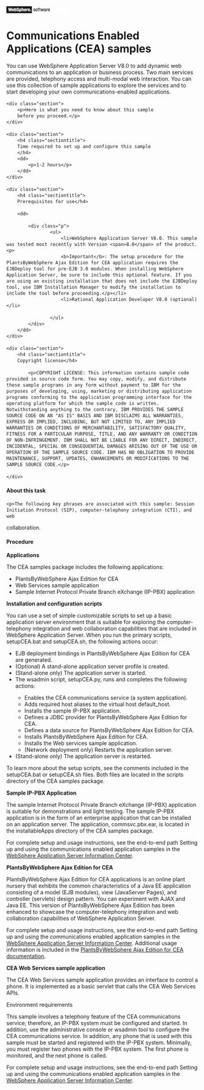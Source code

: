 <div id="sample_header">
    <img class="sample_header_icon_left" alt="WebSphere software logo" src="images/WS_BrandMark_18x120.png"/>
    <img class="sample_header_icon_right" alt="IBM Logo" src="images/ibm-logo-white.gif"/>
</div>


<h1 class="topictitle1">Communications Enabled Applications (CEA) samples</h1>


<div>
    <p>You can use WebSphere Application Server V8.0 to add dynamic
web communications to an application or business process. Two main
services are provided, telephony access and multi-modal web interaction.
You can use this collection of sample applications to explore the
services and to start developing your own communications-enabled
applications.</p>


    <div class="section">
        <p>Here is what you need to know about this sample
        before you proceed.</p>
    </div>

    <div class="section">
        <h4 class="sectiontitle">
        Time required to set up and configure this sample
        </h4>
        <dd>
            <p>1-2 hours</p>
        </dd>
    </div>

    <div class="section">
        <h4 class="sectiontitle">
        Prerequisites for use</h4>

        <dd>

            <div class="p">
                    <ul>
                        <li>WebSphere Application Server V8.0. This sample was tested most recently with Version <span>8.0</span> of the product.<p>
                        <b>Important</b>: The setup procedure for the PlantsByWebSphere Ajax Edition for CEA application requires the EJBDeploy tool for pre-EJB 3.0 modules. When installing WebSphere Application Server, be sure to include this optional feature. If you are using an existing installation that does not include the EJBDeploy tool, use IBM Installation Manager to modify the installation to include the tool before proceeding.</p></li>
                        <li>Rational Application Developer V8.0 (optional)</li>

                    </ul>
            </div>
        </dd>
    </div>

    <div class="section">
        <h4 class="sectiontitle">
        Copyright license</h4>

            <p>COPYRIGHT LICENSE: This information contains sample code provided in source code form. You may copy, modify, and distribute these sample programs in any form without payment to IBM for the purposes of developing, using, marketing or distributing application programs conforming to the application programming interface for the operating platform for which the sample code is written. Notwithstanding anything to the contrary, IBM PROVIDES THE SAMPLE SOURCE CODE ON AN "AS IS" BASIS AND IBM DISCLAIMS ALL WARRANTIES, EXPRESS OR IMPLIED, INCLUDING, BUT NOT LIMITED TO, ANY IMPLIED WARRANTIES OR CONDITIONS OF MERCHANTABILITY, SATISFACTORY QUALITY, FITNESS FOR A PARTICULAR PURPOSE, TITLE, AND ANY WARRANTY OR CONDITION OF NON-INFRINGEMENT. IBM SHALL NOT BE LIABLE FOR ANY DIRECT, INDIRECT, INCIDENTAL, SPECIAL OR CONSEQUENTIAL DAMAGES ARISING OUT OF THE USE OR OPERATION OF THE SAMPLE SOURCE CODE. IBM HAS NO OBLIGATION TO PROVIDE MAINTENANCE, SUPPORT, UPDATES, ENHANCEMENTS OR MODIFICATIONS TO THE SAMPLE SOURCE CODE.</p>

    </div>


</div>

<div class="section">
    <h4 class="sectiontitle">
    About this task</h4>

    <p>The following key phrases are associated with this sample: Session Initiation Protocol (SIP), computer-telephony integration (CTI), and web
collaboration.</p>
</div>

<div class="section">
    <h4 class="sectiontitle">
    Procedure </h4>
<steps>
<p><b>Applications</b></p>
<p>The CEA samples package includes the following applications:</p>
<ul>
<li>PlantsByWebSphere Ajax Edition for CEA</li>
<li>Web Services sample application</li>
<li>Sample Internet Protocol Private Branch eXchange (IP-PBX) application</li>
</ul>
<p><b>Installation and configuration scripts</b></p>
<p>You can use a set of simple customizable scripts to set up a basic
application server environment that is suitable for exploring the computer-telephony
integration and web collaboration capabilities that are included in WebSphere
Application Server. When you run the primary scripts, setupCEA.bat and setupCEA.sh,
the following actions occur:</p>
<ul>
<li>EJB deployment bindings in PlantsByWebSphere Ajax Edition for CEA are generated.</li>
<li>(Optional) A stand-alone application server profile is created.</li>
<li>(Stand-alone only) The application server is started.</li>
<li>The wsadmin script, setupCEA.py, runs and completes the following actions:</li>
<ul>
<li>Enables the CEA communications service (a system application).</li>
<li>Adds required host aliases to the virtual host default_host.</li>
<li>Installs the sample IP-PBX application.</li>
<li>Defines a JDBC provider for PlantsByWebSphere Ajax Edition for CEA.</li>
<li>Defines a data source for PlantsByWebSphere Ajax Edition for CEA.</li>
<li>Installs PlantsByWebSphere Ajax Edition for CEA.</li>
<li>Installs the Web services sample application.</li>
<li>(Network deployment only) Restarts the application server.</li>
</ul>
<li>(Stand-alone only) The application server is restarted.</li>
</ul>
<p>To learn more about the setup scripts, see the comments included
in the setupCEA.bat or setupCEA.sh files. Both files are located in the scripts
directory of the CEA samples package.</p>

<p><b>Sample IP-PBX Application</b></p>
<p>The sample Internet Protocol Private Branch eXchange (IP-PBX) application is suitable for demonstrations and
light testing. The sample IP-PBX application is in the form of an enterprise application
that can be installed on an application server. The application, commsvc.pbx.ear,
is located in the installableApps directory of the CEA samples package.</p>
<p>For complete setup and usage instructions, see the end-to-end path
Setting up and using the communications enabled application samples in the
<a href="http://www.ibm.com/software/webservers/appserv/was/library/">
WebSphere Application Server Information Center</a>.</p>

<p><b>PlantsByWebSphere Ajax Edition for CEA</b></p>
<p>PlantsByWebSphere Ajax Edition for CEA applications is an online
plant nursery that exhibits the common characteristics of a Java
EE application consisting of a model (EJB modules), view (JavaServer Pages), and controller
(servlets) design pattern. You can experiment with
AJAX and Java EE. This version of PlantsByWebSphere Ajax Edition has
been enhanced to showcase the computer-telephony integration and web
collaboration capabilities of WebSphere Application Server.</p>
<p>For complete setup and usage instructions, see the end-to-end path
Setting up and using the communications enabled application samples in the
<a href="http://www.ibm.com/software/webservers/appserv/was/library/">
WebSphere Application Server Information Center</a>. Additional usage information
is included in the
<a href="PlantsByWebSphere/docs/index.html">PlantsByWebSphere Ajax Edition for CEA documentation</a>.
</p>

<p><b>CEA Web Services sample application</b></p>
<p>The CEA Web Services sample application provides an interface to
control a phone. It is implemented as a basic servlet that calls
the CEA Web Services APIs.</p>
<p>Environment requirements</p>
<p>This sample involves a telephony feature of the CEA communications service; therefore, an
IP-PBX system must be configured and started. In addition, use the administrative console
or wsadmin tool to configure the CEA communications service. In addition, any phone that is
used with this sample must be started and registered with the IP-PBX system. Minimally,
you must register two phones with the IP-PBX system. The first phone is monitored, and the
next phone is called.</p>
<p>For complete setup and usage instructions, see the end-to-end path
Setting up and using the communications enabled application samples in the
<a href="http://www.ibm.com/software/webservers/appserv/was/library/">
WebSphere Application Server Information Center</a>.</p>
</steps>
</div>

<br />

<div id="sample_header">
   <!--The footer uses the same banner as the header  -->
</div>

</body>
</html>
